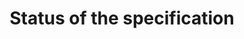 ---
title: Status of the specification
keywords: compose, compose specification
fetch_remote:
  line_start: 2
  line_end: -1
---